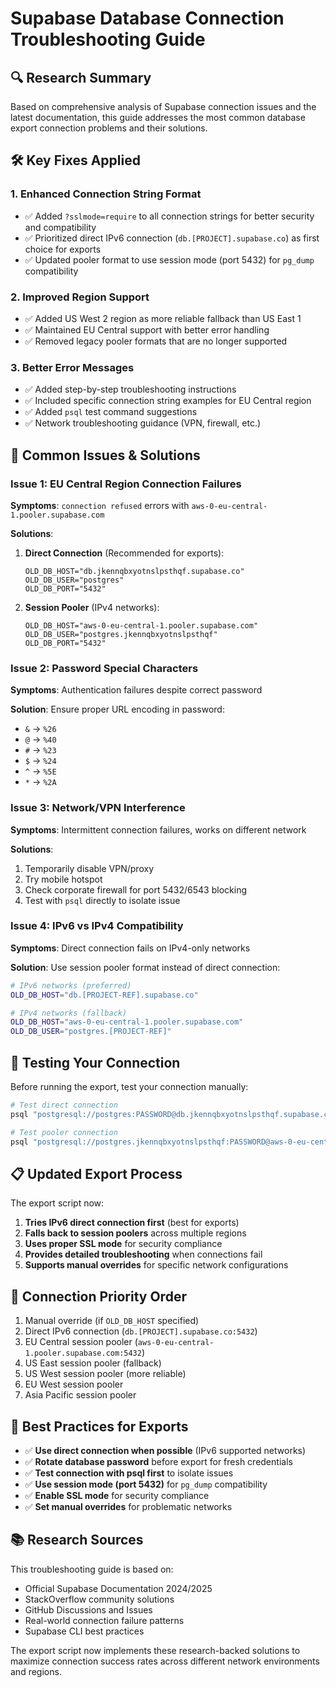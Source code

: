 # Supabase Database Connection Troubleshooting Guide

## 🔍 **Research Summary**

Based on comprehensive analysis of Supabase connection issues and the latest documentation, this guide addresses the most common database export connection problems and their solutions.

## 🛠 **Key Fixes Applied**

### **1. Enhanced Connection String Format**
- ✅ Added `?sslmode=require` to all connection strings for better security and compatibility
- ✅ Prioritized direct IPv6 connection (`db.[PROJECT].supabase.co`) as first choice for exports
- ✅ Updated pooler format to use session mode (port 5432) for `pg_dump` compatibility

### **2. Improved Region Support**
- ✅ Added US West 2 region as more reliable fallback than US East 1
- ✅ Maintained EU Central support with better error handling
- ✅ Removed legacy pooler formats that are no longer supported

### **3. Better Error Messages**
- ✅ Added step-by-step troubleshooting instructions
- ✅ Included specific connection string examples for EU Central region
- ✅ Added `psql` test command suggestions
- ✅ Network troubleshooting guidance (VPN, firewall, etc.)

## 🚨 **Common Issues & Solutions**

### **Issue 1: EU Central Region Connection Failures**
**Symptoms**: `connection refused` errors with `aws-0-eu-central-1.pooler.supabase.com`

**Solutions**:
1. **Direct Connection** (Recommended for exports):
   ```
   OLD_DB_HOST="db.jkennqbxyotnslpsthqf.supabase.co"
   OLD_DB_USER="postgres"
   OLD_DB_PORT="5432"
   ```

2. **Session Pooler** (IPv4 networks):
   ```
   OLD_DB_HOST="aws-0-eu-central-1.pooler.supabase.com"
   OLD_DB_USER="postgres.jkennqbxyotnslpsthqf"
   OLD_DB_PORT="5432"
   ```

### **Issue 2: Password Special Characters**
**Symptoms**: Authentication failures despite correct password

**Solution**: Ensure proper URL encoding in password:
- `&` → `%26`
- `@` → `%40`  
- `#` → `%23`
- `$` → `%24`
- `^` → `%5E`
- `*` → `%2A`

### **Issue 3: Network/VPN Interference**
**Symptoms**: Intermittent connection failures, works on different network

**Solutions**:
1. Temporarily disable VPN/proxy
2. Try mobile hotspot
3. Check corporate firewall for port 5432/6543 blocking
4. Test with `psql` directly to isolate issue

### **Issue 4: IPv6 vs IPv4 Compatibility**
**Symptoms**: Direct connection fails on IPv4-only networks

**Solution**: Use session pooler format instead of direct connection:
```bash
# IPv6 networks (preferred)
OLD_DB_HOST="db.[PROJECT-REF].supabase.co"

# IPv4 networks (fallback)  
OLD_DB_HOST="aws-0-eu-central-1.pooler.supabase.com"
OLD_DB_USER="postgres.[PROJECT-REF]"
```

## 🧪 **Testing Your Connection**

Before running the export, test your connection manually:

```bash
# Test direct connection
psql "postgresql://postgres:PASSWORD@db.jkennqbxyotnslpsthqf.supabase.co:5432/postgres?sslmode=require"

# Test pooler connection  
psql "postgresql://postgres.jkennqbxyotnslpsthqf:PASSWORD@aws-0-eu-central-1.pooler.supabase.com:5432/postgres?sslmode=require"
```

## 📋 **Updated Export Process**

The export script now:

1. **Tries IPv6 direct connection first** (best for exports)
2. **Falls back to session poolers** across multiple regions  
3. **Uses proper SSL mode** for security compliance
4. **Provides detailed troubleshooting** when connections fail
5. **Supports manual overrides** for specific network configurations

## 🔗 **Connection Priority Order**

1. Manual override (if `OLD_DB_HOST` specified)
2. Direct IPv6 connection (`db.[PROJECT].supabase.co:5432`)
3. EU Central session pooler (`aws-0-eu-central-1.pooler.supabase.com:5432`)
4. US East session pooler (fallback)
5. US West session pooler (more reliable)
6. EU West session pooler
7. Asia Pacific session pooler

## 🎯 **Best Practices for Exports**

- ✅ **Use direct connection when possible** (IPv6 supported networks)
- ✅ **Rotate database password** before export for fresh credentials
- ✅ **Test connection with psql first** to isolate issues
- ✅ **Use session mode (port 5432)** for `pg_dump` compatibility  
- ✅ **Enable SSL mode** for security compliance
- ✅ **Set manual overrides** for problematic networks

## 📚 **Research Sources**

This troubleshooting guide is based on:
- Official Supabase Documentation 2024/2025
- StackOverflow community solutions
- GitHub Discussions and Issues  
- Real-world connection failure patterns
- Supabase CLI best practices

The export script now implements these research-backed solutions to maximize connection success rates across different network environments and regions.